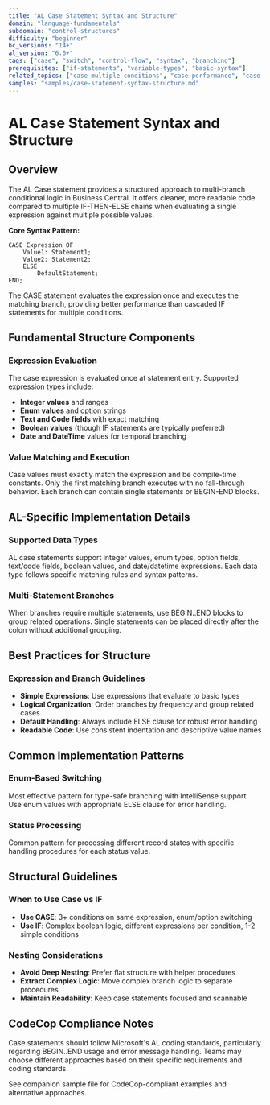 ```yaml
---
title: "AL Case Statement Syntax and Structure"
domain: "language-fundamentals"
subdomain: "control-structures"
difficulty: "beginner"
bc_versions: "14+"
al_version: "6.0+"
tags: ["case", "switch", "control-flow", "syntax", "branching"]
prerequisites: ["if-statements", "variable-types", "basic-syntax"]
related_topics: ["case-multiple-conditions", "case-performance", "case-error-handling"]
samples: "samples/case-statement-syntax-structure.md"
---
```


# AL Case Statement Syntax and Structure

## Overview

The AL Case statement provides a structured approach to multi-branch conditional logic in Business Central. It offers cleaner, more readable code compared to multiple IF-THEN-ELSE chains when evaluating a single expression against multiple possible values.

**Core Syntax Pattern:**
```
CASE Expression OF
    Value1: Statement1;
    Value2: Statement2;
    ELSE
        DefaultStatement;
END;
```

The CASE statement evaluates the expression once and executes the matching branch, providing better performance than cascaded IF statements for multiple conditions.

## Fundamental Structure Components

### Expression Evaluation
The case expression is evaluated once at statement entry. Supported expression types include:
- **Integer values** and ranges
- **Enum values** and option strings
- **Text and Code fields** with exact matching
- **Boolean values** (though IF statements are typically preferred)
- **Date and DateTime** values for temporal branching

### Value Matching and Execution
Case values must exactly match the expression and be compile-time constants. Only the first matching branch executes with no fall-through behavior. Each branch can contain single statements or BEGIN-END blocks.

## AL-Specific Implementation Details

### Supported Data Types
AL case statements support integer values, enum types, option fields, text/code fields, boolean values, and date/datetime expressions. Each data type follows specific matching rules and syntax patterns.

### Multi-Statement Branches  
When branches require multiple statements, use BEGIN..END blocks to group related operations. Single statements can be placed directly after the colon without additional grouping.

## Best Practices for Structure

### Expression and Branch Guidelines
- **Simple Expressions**: Use expressions that evaluate to basic types
- **Logical Organization**: Order branches by frequency and group related cases
- **Default Handling**: Always include ELSE clause for robust error handling
- **Readable Code**: Use consistent indentation and descriptive value names

## Common Implementation Patterns

### Enum-Based Switching
Most effective pattern for type-safe branching with IntelliSense support. Use enum values with appropriate ELSE clause for error handling.

### Status Processing
Common pattern for processing different record states with specific handling procedures for each status value.

## Structural Guidelines

### When to Use Case vs IF
- **Use CASE**: 3+ conditions on same expression, enum/option switching
- **Use IF**: Complex boolean logic, different expressions per condition, 1-2 simple conditions

### Nesting Considerations
- **Avoid Deep Nesting**: Prefer flat structure with helper procedures
- **Extract Complex Logic**: Move complex branch logic to separate procedures
- **Maintain Readability**: Keep case statements focused and scannable

## CodeCop Compliance Notes

Case statements should follow Microsoft's AL coding standards, particularly regarding BEGIN..END usage and error message handling. Teams may choose different approaches based on their specific requirements and coding standards.

See companion sample file for CodeCop-compliant examples and alternative approaches.

